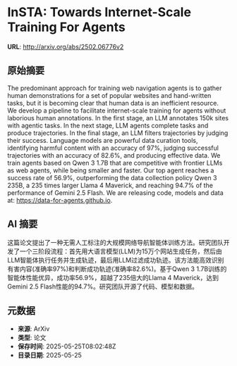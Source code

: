 # InSTA: Towards Internet-Scale Training For Agents

**URL**: http://arxiv.org/abs/2502.06776v2

## 原始摘要

The predominant approach for training web navigation agents is to gather
human demonstrations for a set of popular websites and hand-written tasks, but
it is becoming clear that human data is an inefficient resource. We develop a
pipeline to facilitate internet-scale training for agents without laborious
human annotations. In the first stage, an LLM annotates 150k sites with agentic
tasks. In the next stage, LLM agents complete tasks and produce trajectories.
In the final stage, an LLM filters trajectories by judging their success.
Language models are powerful data curation tools, identifying harmful content
with an accuracy of 97%, judging successful trajectories with an accuracy of
82.6%, and producing effective data. We train agents based on Qwen 3 1.7B that
are competitive with frontier LLMs as web agents, while being smaller and
faster. Our top agent reaches a success rate of 56.9%, outperforming the data
collection policy Qwen 3 235B, a 235 times larger Llama 4 Maverick, and
reaching 94.7% of the performance of Gemini 2.5 Flash. We are releasing code,
models and data at: https://data-for-agents.github.io.


## AI 摘要

这篇论文提出了一种无需人工标注的大规模网络导航智能体训练方法。研究团队开发了一个三阶段流程：首先用大语言模型(LLM)为15万个网站生成任务，然后由LLM智能体执行任务并生成轨迹，最后用LLM过滤成功轨迹。该方法能高效识别有害内容(准确率97%)和判断成功轨迹(准确率82.6%)。基于Qwen 3 1.7B训练的智能体性能优异，成功率56.9%，超越了235倍大的Llama 4 Maverick，达到Gemini 2.5 Flash性能的94.7%。研究团队开源了代码、模型和数据。

## 元数据

- **来源**: ArXiv
- **类型**: 论文
- **保存时间**: 2025-05-25T08:02:48Z
- **目录日期**: 2025-05-25
